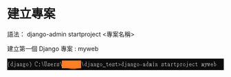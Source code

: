 # 建立專案

語法： django-admin startproject <專案名稱>

建立第一個 Django 專案 : myweb

![image](https://github.com/YueYue32/Django_Learning/blob/main/%E5%BB%BA%E7%AB%8B%E5%B0%88%E6%A1%88/Untitled.png)


#


